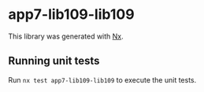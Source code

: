 # app7-lib109-lib109

This library was generated with [Nx](https://nx.dev).

## Running unit tests

Run `nx test app7-lib109-lib109` to execute the unit tests.
